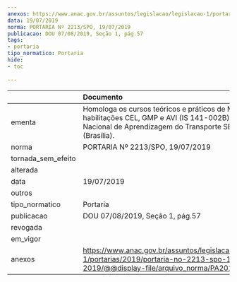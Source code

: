 ```yaml
---
anexos: https://www.anac.gov.br/assuntos/legislacao/legislacao-1/portarias/2019/portaria-no-2213-spo-19-07-2019/@@display-file/arquivo_norma/PA2019-2213.pdf
data: 19/07/2019
norma: PORTARIA Nº 2213/SPO, 19/07/2019
publicacao: DOU 07/08/2019, Seção 1, pág.57
tags:
- portaria
tipo_normatico: Portaria
hide: 
- toc 
 
---
```


|                    | Documento                                                                                                                                                          |
|:-------------------|:-------------------------------------------------------------------------------------------------------------------------------------------------------------------|
| ementa             | Homologa os cursos teóricos e práticos de MMA, habilitações CEL, GMP e AVI (IS 141-002B), do Serviço Nacional de Aprendizagem do Transporte SEST/SENAT (Brasília). |
| norma              | PORTARIA Nº 2213/SPO, 19/07/2019                                                                                                                                   |
| tornada_sem_efeito |                                                                                                                                                                    |
| alterada           |                                                                                                                                                                    |
| data               | 19/07/2019                                                                                                                                                         |
| outros             |                                                                                                                                                                    |
| tipo_normatico     | Portaria                                                                                                                                                           |
| publicacao         | DOU 07/08/2019, Seção 1, pág.57                                                                                                                                    |
| revogada           |                                                                                                                                                                    |
| em_vigor           |                                                                                                                                                                    |
| anexos             | https://www.anac.gov.br/assuntos/legislacao/legislacao-1/portarias/2019/portaria-no-2213-spo-19-07-2019/@@display-file/arquivo_norma/PA2019-2213.pdf               |